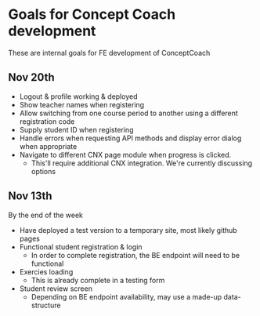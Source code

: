 # Goals for Concept Coach development

These are internal goals for FE development of ConceptCoach

## Nov 20th

 * Logout & profile working & deployed
 * Show teacher names when registering
 * Allow switching from one course period to another using a different registration code
 * Supply student ID when registering
 * Handle errors when requesting API methods and display error dialog when appropriate
 * Navigate to different CNX page module when progress is clicked.
   * This'll require additional CNX integration.  We're currently discussing options 

## Nov 13th

By the end of the week

  * Have deployed a test version to a temporary site, most likely github pages
  * Functional student registration & login
    * In order to complete registration, the BE endpoint will need to be functional
  * Exercies loading
    * This is already complete in a testing form
  * Student review screen
    * Depending on BE endpoint availability, may use a made-up data-structure
